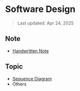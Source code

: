 # Software Design
> Last updated: Apr 24, 2025

## Note
- [Handwritten Note](https://github.com/Cuber-Feng/CityU-CS3342/blob/main/CS3342%20Final%20Review%20Handwriting%20Note.pdf)

## Topic

- [Sequence Diagram](https://github.com/Cuber-Feng/CityU-CS3342/blob/main/CS3342-SequenceDiagram.md)
- Others
